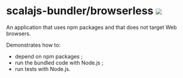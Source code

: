 scalajs-bundler/browserless [![](https://index.scala-lang.org/scalacenter/sbt-scalajs-bundler/sbt-scalajs-bundler/latest.svg)](https://index.scala-lang.org/scalacenter/sbt-scalajs-bundler)
==========================

An application that uses npm packages and
that does not target Web browsers.

Demonstrates how to:
- depend on npm packages ; 
- run the bundled code with Node.js ;
- run tests with Node.js.
